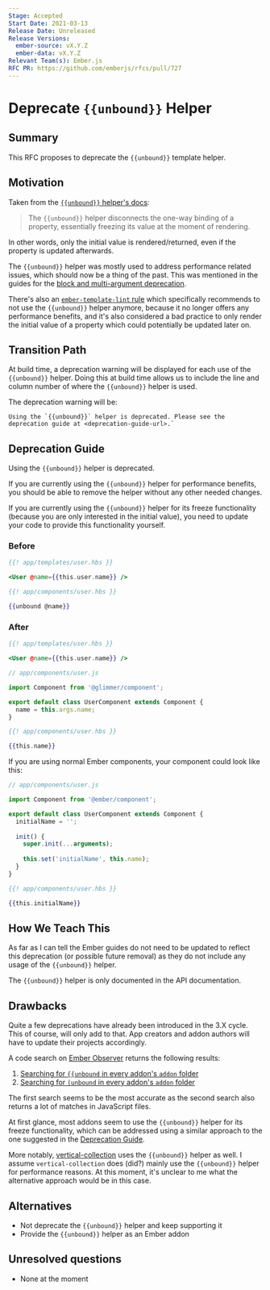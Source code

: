 ```yaml
---
Stage: Accepted
Start Date: 2021-03-13
Release Date: Unreleased
Release Versions:
  ember-source: vX.Y.Z
  ember-data: vX.Y.Z
Relevant Team(s): Ember.js
RFC PR: https://github.com/emberjs/rfcs/pull/727
---
```


# Deprecate `{{unbound}}` Helper

## Summary

This RFC proposes to deprecate the `{{unbound}}` template helper.

## Motivation

Taken from the [`{{unbound}}` helper's docs](https://api.emberjs.com/ember/3.25/classes/Ember.Templates.helpers/methods/unbound?anchor=unbound):
> The `{{unbound}}` helper disconnects the one-way binding of a property, essentially freezing its value at the moment of rendering.

In other words, only the initial value is rendered/returned, even if the property is updated afterwards.

The `{{unbound}}` helper was mostly used to address performance related issues, which should now be a thing of the past. This was mentioned in the guides for the [block and multi-argument deprecation](https://deprecations.emberjs.com/v1.x#toc_block-and-multi-argument-unbound-helper).

There's also an [`ember-template-lint` rule](https://github.com/ember-template-lint/ember-template-lint/blob/master/docs/rule/no-unbound.md) which specifically recommends to not use the `{{unbound}}` helper anymore, because it no longer offers any performance benefits, and it's also considered a bad practice to only render the initial value of a property which could potentially be updated later on.

## Transition Path

At build time, a deprecation warning will be displayed for each use of the `{{unbound}}` helper. Doing this at build time allows us to include the line and column number of where the `{{unbound}}` helper is used.

The deprecation warning will be:

```
Using the `{{unbound}}` helper is deprecated. Please see the deprecation guide at <deprecation-guide-url>.`
```

## Deprecation Guide

Using the `{{unbound}}` helper is deprecated.

If you are currently using the `{{unbound}}` helper for performance benefits, you should be able to remove the helper without any other needed changes.

If you are currently using the `{{unbound}}` helper for its freeze functionality (because you are only interested in the initial value), you need to update your code to provide this functionality yourself.

### Before

```hbs
{{! app/templates/user.hbs }}

<User @name={{this.user.name}} />
```

```hbs
{{! app/components/user.hbs }}

{{unbound @name}}
```

### After

```hbs
{{! app/templates/user.hbs }}

<User @name={{this.user.name}} />
```

```js
// app/components/user.js

import Component from '@glimmer/component';

export default class UserComponent extends Component {
  name = this.args.name;
}
```

```hbs
{{! app/components/user.hbs }}

{{this.name}}
```

If you are using normal Ember components, your component could look like this:

```js
// app/components/user.js

import Component from '@ember/component';

export default class UserComponent extends Component {
  initialName = '';
  
  init() {
    super.init(...arguments);
    
    this.set('initialName', this.name);
  }
}
```

```hbs
{{! app/components/user.hbs }}

{{this.initialName}}
```

## How We Teach This

As far as I can tell the Ember guides do not need to be updated to reflect this deprecation (or possible future removal) as they do not include any usage of the `{{unbound}}` helper.

The `{{unbound}}` helper is only documented in the API documentation.

## Drawbacks

Quite a few deprecations have already been introduced in the 3.X cycle. This of course, will only add to that. App creators and addon authors will have to update their projects accordingly.

A code search on [Ember Observer](https://emberobserver.com/) returns the following results:
1. [Searching for `{{unbound` in every addon's `addon` folder](https://emberobserver.com/code-search?codeQuery=%7B%7Bunbound&fileFilter=addon&sort=score&sortAscending=false)
2. [Searching for `(unbound` in every addon's `addon` folder](https://emberobserver.com/code-search?codeQuery=%28unbound&fileFilter=addon&sort=score&sortAscending=false)

The first search seems to be the most accurate as the second search also returns a lot of matches in JavaScript files.

At first glance, most addons seem to use the `{{unbound}}` helper for its freeze functionality, which can be addressed using a similar approach to the one suggested in the [Deprecation Guide](#deprecation-guide).

More notably, [vertical-collection](https://github.com/html-next/vertical-collection) uses the `{{unbound}}` helper as well. I assume `vertical-collection` does (did?) mainly use the `{{unbound}}` helper for performance reasons. At this moment, it's unclear to me what the alternative approach would be in this case.

## Alternatives

- Not deprecate the `{{unbound}}` helper and keep supporting it
- Provide the `{{unbound}}` helper as an Ember addon

## Unresolved questions

- None at the moment